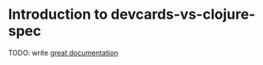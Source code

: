 # Introduction to devcards-vs-clojure-spec

TODO: write [great documentation](http://jacobian.org/writing/what-to-write/)

